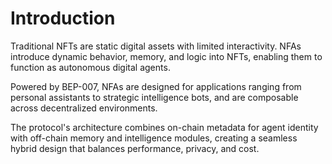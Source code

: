 # Introduction

Traditional NFTs are static digital assets with limited interactivity. NFAs introduce dynamic behavior, memory, and logic into NFTs, enabling them to function as autonomous digital agents.

Powered by BEP-007, NFAs are designed for applications ranging from personal assistants to strategic intelligence bots, and are composable across decentralized environments.

The protocol's architecture combines on-chain metadata for agent identity with off-chain memory and intelligence modules, creating a seamless hybrid design that balances performance, privacy, and cost.
